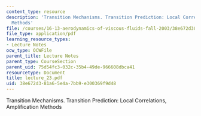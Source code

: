 ```yaml
---
content_type: resource
description: 'Transition Mechanisms. Transition Prediction: Local Correlations, Amplification
  Methods'
file: /courses/16-13-aerodynamics-of-viscous-fluids-fall-2003/38e672d381a65e4a7bb9e300369f9d48_lecture_23.pdf
file_type: application/pdf
learning_resource_types:
- Lecture Notes
ocw_type: OCWFile
parent_title: Lecture Notes
parent_type: CourseSection
parent_uid: 75d54fc3-032c-35b4-49de-966608dbca41
resourcetype: Document
title: lecture_23.pdf
uid: 38e672d3-81a6-5e4a-7bb9-e300369f9d48
---
```

Transition Mechanisms. Transition Prediction: Local Correlations, Amplification Methods

